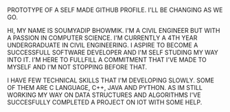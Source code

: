PROTOTYPE OF A SELF MADE GITHUB PROFILE. I'LL BE CHANGING AS WE GO.

HI, MY NAME IS SOUMYADIP BHOWMIK.
I'M A CIVIL ENGINEER BUT WITH A PASSION IN COMPUTER SCIENCE. I'M CURRENTLY A 4TH YEAR UNDERGRADUATE IN CIVIL ENGINEERING. I ASPIRE TO BECOME A SUCCESSFULL SOFTWARE DEVELOPER AND I'M SELF STUDING MY WAY INTO IT. I'M HERE TO FULLFILL A COMMITMENT THAT I'VE MADE TO MYSELF AND I'M NOT STOPPING BEFORE THAT.

I HAVE FEW TECHNICAL SKILLS THAT I'M DEVELOPING SLOWLY. SOME OF THEM ARE C LANGUAGE, C++, JAVA AND PYTHON. AS IM STILL WORKING MY WAY ON DATA STRUCTURES AND ALGORITHMS I'VE SUCCESFULLY COMPLETED A PROJECT ON IOT WITH SOME HELP.
